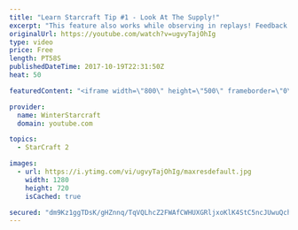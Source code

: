 ```yaml
---
title: "Learn Starcraft Tip #1 - Look At The Supply!"
excerpt: "This feature also works while observing in replays! Feedback and tip suggestions are appreciated :)"
originalUrl: https://youtube.com/watch?v=ugvyTajOhIg
type: video
price: Free
length: PT58S
publishedDateTime: 2017-10-19T22:31:50Z
heat: 50

featuredContent: "<iframe width=\"800\" height=\"500\" frameborder=\"0\" src=\"https://www.youtube.com/embed/ugvyTajOhIg\" allow=\"accelerometer; autoplay; encrypted-media; gyroscope; picture-in-picture\" allowfullscreen></iframe>"

provider:
  name: WinterStarcraft
  domain: youtube.com

topics:
  - StarCraft 2

images:
  - url: https://i.ytimg.com/vi/ugvyTajOhIg/maxresdefault.jpg
    width: 1280
    height: 720
    isCached: true

secured: "dm9Kz1ggTDsK/gHZnnq/TqVQLhcZ2FWAfCWHUXGRljxoKlK4StC5ncJUwuQchuHpsnYtQYkSZocdoGc1admMqJe7+h0KVArppITqDTktrm6HMOxCcl3FST46FGn5OsT+Ylc9fBzdoAqT+Vdi5iGTE6dnolt+pRQD84WwNjpcWFIcVh3hwZTmqP5n9/8ToHFWzyVYeRMC9VtjpBdifhBKhl9fo9pqsvRqFNNol1Ua+lmpDg/u+2pdgzqhLf/cWqmIqvnaytHwKQe9mND0YMZNRrojdRQnTUFfrQu5F9GuOJ3KKL2mxh+YOlQf7r3bmMc71So9s+Y/+8TwvqXy3sQfkWt8+ssFEbegG69wK2KhtBUtKf6fFLhNIVZQUFooiFiClJqKYGXuNliVPhGKZDM6TIXRsDhtV/3Ot5nS2V7jMoQ=;heFuyFpvBx9C2UaDIQ7uWg=="
---
```


